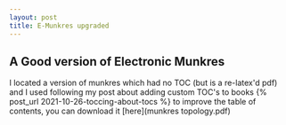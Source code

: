 ```yaml
---
layout: post
title: E-Munkres upgraded
---
```

## A Good version of Electronic Munkres

I located a version of munkres which had no TOC (but is a re-latex'd pdf) and I used following my post about adding custom TOC's to books {% post_url 2021-10-26-toccing-about-tocs %} to improve the table of contents, you can download it [here](munkres topology.pdf)
